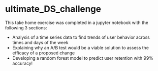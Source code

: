 # ultimate_DS_challenge
This take home exercise was completed in a jupyter notebook with the following 3 sections:
* Analysis of a time series data to find trends of user behavior across times and days of the week
* Explaining why an A/B test would be a viable solution to assess the efficacy of a proposed change
* Developing a random forest model to predict user retention with 99% accuracy!
